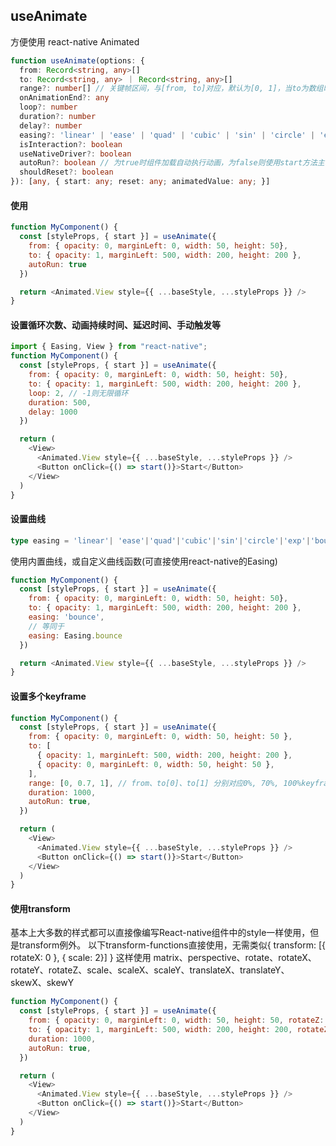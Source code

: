 ## useAnimate

方便使用 react-native Animated

```typescript
function useAnimate(options: {
  from: Record<string, any>[]
  to: Record<string, any> ｜ Record<string, any>[]
  range?: number[] // 关键帧区间，与[from, to]对应，默认为[0, 1]，当to为数组时, 对应[from, ...to]，如：[0, 0.7, 1]，默认为均分
  onAnimationEnd?: any
  loop?: number
  duration?: number
  delay?: number
  easing?: 'linear' | 'ease' | 'quad' | 'cubic' | 'sin' | 'circle' | 'exp' | 'bounce' | 'in' | 'out' | 'inOut' | ((value: number) => number) // 曲线函数，使用ReactNative.Animated的Easing函数
  isInteraction?: boolean
  useNativeDriver?: boolean
  autoRun?: boolean // 为true时组件加载自动执行动画，为false则使用start方法主动触发动画
  shouldReset?: boolean
}): [any, { start: any; reset: any; animatedValue: any; }]
```

#### 使用
```javascript
function MyComponent() {
  const [styleProps, { start }] = useAnimate({
    from: { opacity: 0, marginLeft: 0, width: 50, height: 50},
    to: { opacity: 1, marginLeft: 500, width: 200, height: 200 },
    autoRun: true
  })

  return <Animated.View style={{ ...baseStyle, ...styleProps }} />
}
```

#### 设置循环次数、动画持续时间、延迟时间、手动触发等
```javascript
import { Easing, View } from "react-native";
function MyComponent() {
  const [styleProps, { start }] = useAnimate({
    from: { opacity: 0, marginLeft: 0, width: 50, height: 50},
    to: { opacity: 1, marginLeft: 500, width: 200, height: 200 },
    loop: 2, // -1则无限循环
    duration: 500,
    delay: 1000
  })

  return (
    <View>
      <Animated.View style={{ ...baseStyle, ...styleProps }} />
      <Button onClick={() => start()}>Start</Button>
    </View>
  )
}
```

#### 设置曲线

```typescript
type easing = 'linear'| 'ease'|'quad'|'cubic'|'sin'|'circle'|'exp'|'bounce'|'in'| 'out'| 'inOut' | ((...any[]) => any);
```
使用内置曲线，或自定义曲线函数(可直接使用react-native的Easing)
```javascript
function MyComponent() {
  const [styleProps, { start }] = useAnimate({
    from: { opacity: 0, marginLeft: 0, width: 50, height: 50},
    to: { opacity: 1, marginLeft: 500, width: 200, height: 200 },
    easing: 'bounce',
    // 等同于
    easing: Easing.bounce
  })

  return <Animated.View style={{ ...baseStyle, ...styleProps }} />
}
```

#### 设置多个keyframe
```javascript
function MyComponent() {
  const [styleProps, { start }] = useAnimate({
    from: { opacity: 0, marginLeft: 0, width: 50, height: 50 },
    to: [
      { opacity: 1, marginLeft: 500, width: 200, height: 200 },
      { opacity: 0, marginLeft: 0, width: 50, height: 50 },
    ],
    range: [0, 0.7, 1], // from、to[0]、to[1] 分别对应0%, 70%, 100%keyframe，可不填，则为均分每个keyframe
    duration: 1000,
    autoRun: true,
  })

  return (
    <View>
      <Animated.View style={{ ...baseStyle, ...styleProps }} />
      <Button onClick={() => start()}>Start</Button>
    </View>
  )
}
```

#### 使用transform
基本上大多数的样式都可以直接像编写React-native组件中的style一样使用，但是transform例外。
以下transform-functions直接使用，无需类似{ transform: [{ rotateX: 0 }, { scale: 2}] } 这样使用
matrix、perspective、rotate、rotateX、rotateY、rotateZ、scale、scaleX、scaleY、translateX、translateY、skewX、skewY

```javascript
function MyComponent() {
  const [styleProps, { start }] = useAnimate({
    from: { opacity: 0, marginLeft: 0, width: 50, height: 50, rotateZ: '0deg', scale: 0 },
    to: { opacity: 1, marginLeft: 500, width: 200, height: 200, rotateZ: '200deg', scale: 2 },
    duration: 1000,
    autoRun: true,
  })

  return (
    <View>
      <Animated.View style={{ ...baseStyle, ...styleProps }} />
      <Button onClick={() => start()}>Start</Button>
    </View>
  )
}
```
